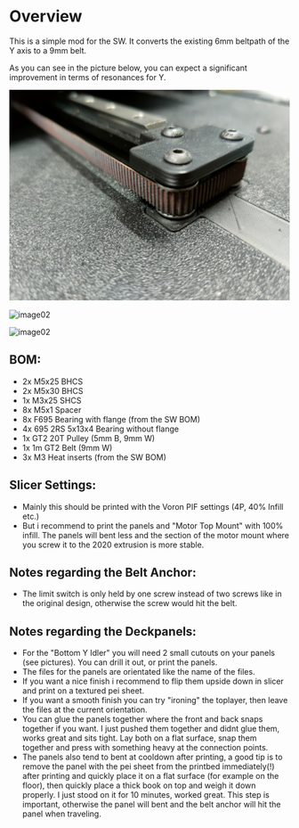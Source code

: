# Overview

This is a simple mod for the SW. It converts the existing 6mm beltpath of the Y axis to a 9mm belt.

As you can see in the picture below, you can expect a significant improvement in terms of resonances for Y.

![image01](./images/image01.jpg "Usage")

![image02](./images/image02.jpg "Usage")

![image02](./images/image03.jpg "Usage")

## BOM:
* 2x M5x25 BHCS
* 2x M5x30 BHCS
* 1x M3x25 SHCS
* 8x M5x1 Spacer
* 8x F695 Bearing with flange (from the SW BOM)
* 4x 695 2RS 5x13x4 Bearing without flange
* 1x GT2 20T Pulley (5mm B, 9mm W)
* 1x 1m GT2 Belt (9mm W)
* 3x M3 Heat inserts (from the SW BOM)

## Slicer Settings:
* Mainly this should be printed with the Voron PIF settings (4P, 40% Infill etc.)
* But i recommend to print the panels and "Motor Top Mount" with 100% infill. The panels will bent less and the section of the motor mount where you screw it to the 2020 extrusion is more stable.

## Notes regarding the Belt Anchor:
* The limit switch is only held by one screw instead of two screws like in the original design, otherwise the screw would hit the belt.

## Notes regarding the Deckpanels:
* For the "Bottom Y Idler" you will need 2 small cutouts on your panels (see pictures). You can drill it out, or print the panels.
* The files for the panels are orientated like the name of the files.
* If you want a nice finish i recommend to flip them upside down in slicer and print on a textured pei sheet.
* If you want a smooth finish you can try "ironing" the toplayer, then leave the files at the current orientation.
* You can glue the panels together where the front and back snaps together if you want. I just pushed them together and didnt glue them, works great and sits tight. Lay both on a flat surface, snap them together and press with something heavy at the connection points.
* The panels also tend to bent at cooldown after printing, a good tip is to remove the panel with the pei sheet from the printbed immediately(!) after printing and quickly place it on a flat surface (for example on the floor), then quickly place a thick book on top and weigh it down properly. 
I just stood on it for 10 minutes, worked great. This step is important, otherwise the panel will bent and the belt anchor will hit the panel when traveling.